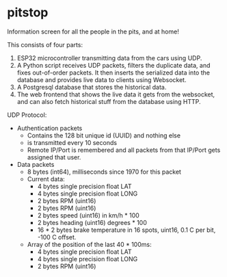 # pitstop
Information screen for all the people in the pits, and at home!

This consists of four parts:
1) ESP32 microcontroller transmitting data from the cars using UDP.
2) A Python script receives UDP packets, filters the duplicate data, and fixes out-of-order packets. It then inserts the serialized data into the database and provides live data to clients using Websocket.
3) A Postgresql database that stores the historical data.
4) The web frontend that shows the live data it gets from the websocket, and can also fetch historical stuff from the database using HTTP.


UDP Protocol:
* Authentication packets
  * Contains the 128 bit unique id (UUID) and nothing else
  * is transmitted every 10 seconds
  * Remote IP/Port is remembered and all packets from that IP/Port gets assigned that user.
* Data packets
  * 8 bytes (int64), milliseconds since 1970 for this packet
  * Current data:
    * 4 bytes single precision float LAT
    * 4 bytes single precision float LONG
    * 2 bytes RPM (uint16)
    * 2 bytes RPM (uint16)
    * 2 bytes speed (uint16) in km/h * 100
    * 2 bytes heading (uint16) degrees * 100
    * 16 * 2 bytes brake temperature in 16 spots, uint16, 0.1 C per bit, -100 C offset.
  * Array of the position of the last 40 * 100ms:
    * 4 bytes single precision float LAT
    * 4 bytes single precision float LONG
    * 2 bytes RPM (uint16)
